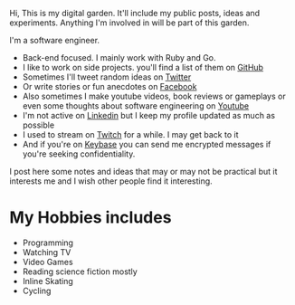 Hi, This is my digital garden. It'll include my public posts, ideas and experiments. Anything I'm involved in will be part of this garden.

I'm a software engineer.

* Back-end focused. I mainly work with Ruby and Go.
* I like to work on side projects. you'll find a list of them on [GitHub](https://www.github.com/emad-elsaid)
* Sometimes I'll tweet random ideas on [Twitter](https://www.twitter.com/emad__elsaid)
* Or write stories or fun anecdotes on [Facebook](https://www.facebook.com/emad.elsaid.hamed)
* Also sometimes I make youtube videos, book reviews or gameplays or even some thoughts about software engineering on [Youtube](http://youtube.com/EmadElsaid)
* I'm not active on [Linkedin](https://www.linkedin.com/in/emadelsaid) but I keep my profile updated as much as possible
* I used to stream on [Twitch](https://www.twitch.tv/internalerr) for a while. I may get back to it
* And if you're on [Keybase](https://keybase.io/emadelsaid) you can send me encrypted messages if you're seeking confidentiality.

I post here some notes and ideas that may or may not be practical but it interests me and I wish other people find it interesting.

# My Hobbies includes

* Programming
* Watching TV
* Video Games
* Reading science fiction mostly
* Inline Skating
* Cycling
